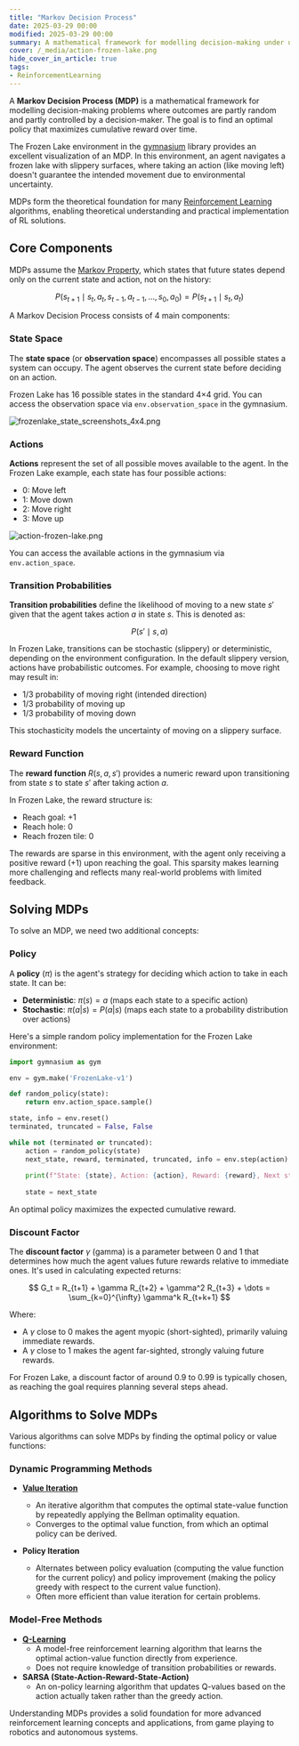 ```yaml
---
title: "Markov Decision Process"
date: 2025-03-29 00:00
modified: 2025-03-29 00:00
summary: A mathematical framework for modelling decision-making under uncertainty
cover: /_media/action-frozen-lake.png
hide_cover_in_article: true
tags:
- ReinforcementLearning
---
```


A **Markov Decision Process (MDP)** is a mathematical framework for modelling decision-making problems where outcomes are partly random and partly controlled by a decision-maker. The goal is to find an optimal policy that maximizes cumulative reward over time.

The Frozen Lake environment in the [gymnasium](https://gymnasium.farama.org/) library provides an excellent visualization of an MDP. In this environment, an agent navigates a frozen lake with slippery surfaces, where taking an action (like moving left) doesn't guarantee the intended movement due to environmental uncertainty.

MDPs form the theoretical foundation for many [Reinforcement Learning](reinforcement-learning.md) algorithms, enabling theoretical understanding and practical implementation of RL solutions.

## Core Components

MDPs assume the [Markov Property](markov-property.md), which states that future states depend only on the current state and action, not on the history:

$$
P(s_{t+1} \mid s_t, a_t, s_{t-1}, a_{t-1}, \dots, s_0, a_0) = P(s_{t+1} \mid s_t, a_t)
$$

A Markov Decision Process consists of 4 main components:

### State Space

The **state space** (or **observation space**) encompasses all possible states a system can occupy. The agent observes the current state before deciding on an action.

Frozen Lake has 16 possible states in the standard 4×4 grid. You can access the observation space via `env.observation_space` in the gymnasium.

![frozenlake_state_screenshots_4x4.png](../_media/frozenlake_state_screenshots_4x4.png)

### Actions

**Actions** represent the set of all possible moves available to the agent. In the Frozen Lake example, each state has four possible actions:

* 0: Move left
* 1: Move down
* 2: Move right
* 3: Move up

![action-frozen-lake.png](../_media/action-frozen-lake.png)

You can access the available actions in the gymnasium via `env.action_space`.

### Transition Probabilities

**Transition probabilities** define the likelihood of moving to a new state $s'$ given that the agent takes action $a$ in state $s$. This is denoted as:

$$
P(s' \mid s, a)
$$

In Frozen Lake, transitions can be stochastic (slippery) or deterministic, depending on the environment configuration. In the default slippery version, actions have probabilistic outcomes. For example, choosing to move right may result in:

- 1/3 probability of moving right (intended direction)
- 1/3 probability of moving up
- 1/3 probability of moving down

This stochasticity models the uncertainty of moving on a slippery surface.

### Reward Function

The **reward function** $R(s, a, s')$ provides a numeric reward upon transitioning from state $s$ to state $s'$ after taking action $a$.

In Frozen Lake, the reward structure is:

- Reach goal: +1
- Reach hole: 0
- Reach frozen tile: 0

The rewards are sparse in this environment, with the agent only receiving a positive reward (+1) upon reaching the goal. This sparsity makes learning more challenging and reflects many real-world problems with limited feedback.

## Solving MDPs

To solve an MDP, we need two additional concepts:

### Policy

A **policy** ($\pi$) is the agent's strategy for deciding which action to take in each state. It can be:

- **Deterministic**: $\pi(s) = a$ (maps each state to a specific action)
- **Stochastic**: $\pi(a|s) = P(a|s)$ (maps each state to a probability distribution over actions)

Here's a simple random policy implementation for the Frozen Lake environment:

```python
import gymnasium as gym

env = gym.make('FrozenLake-v1')

def random_policy(state):
    return env.action_space.sample()

state, info = env.reset()
terminated, truncated = False, False

while not (terminated or truncated):
    action = random_policy(state)
    next_state, reward, terminated, truncated, info = env.step(action)
    
    print(f"State: {state}, Action: {action}, Reward: {reward}, Next state: {next_state}")
    
    state = next_state
```

An optimal policy maximizes the expected cumulative reward.

### Discount Factor

The **discount factor** $\gamma$ (gamma) is a parameter between 0 and 1 that determines how much the agent values future rewards relative to immediate ones. It's used in calculating expected returns:

$$
G_t = R_{t+1} + \gamma R_{t+2} + \gamma^2 R_{t+3} + \dots = \sum_{k=0}^{\infty} \gamma^k R_{t+k+1}
$$

Where:

- A $\gamma$ close to 0 makes the agent myopic (short-sighted), primarily valuing immediate rewards.
- A $\gamma$ close to 1 makes the agent far-sighted, strongly valuing future rewards.

For Frozen Lake, a discount factor of around 0.9 to 0.99 is typically chosen, as reaching the goal requires planning several steps ahead.

## Algorithms to Solve MDPs

Various algorithms can solve MDPs by finding the optimal policy or value functions:

### Dynamic Programming Methods

* **[Value Iteration](Value%20Iteration.md)**
    * An iterative algorithm that computes the optimal state-value function by repeatedly applying the Bellman optimality equation.
    * Converges to the optimal value function, from which an optimal policy can be derived.

* **Policy Iteration**
    * Alternates between policy evaluation (computing the value function for the current policy) and policy improvement (making the policy greedy with respect to the current value function).
    * Often more efficient than value iteration for certain problems.

### Model-Free Methods

* **[Q-Learning](../../../permanent/q-learning.md)**
    * A model-free reinforcement learning algorithm that learns the optimal action-value function directly from experience.
    * Does not require knowledge of transition probabilities or rewards.
* **SARSA (State-Action-Reward-State-Action)**
    * An on-policy learning algorithm that updates Q-values based on the action actually taken rather than the greedy action.

Understanding MDPs provides a solid foundation for more advanced reinforcement learning concepts and applications, from game playing to robotics and autonomous systems.